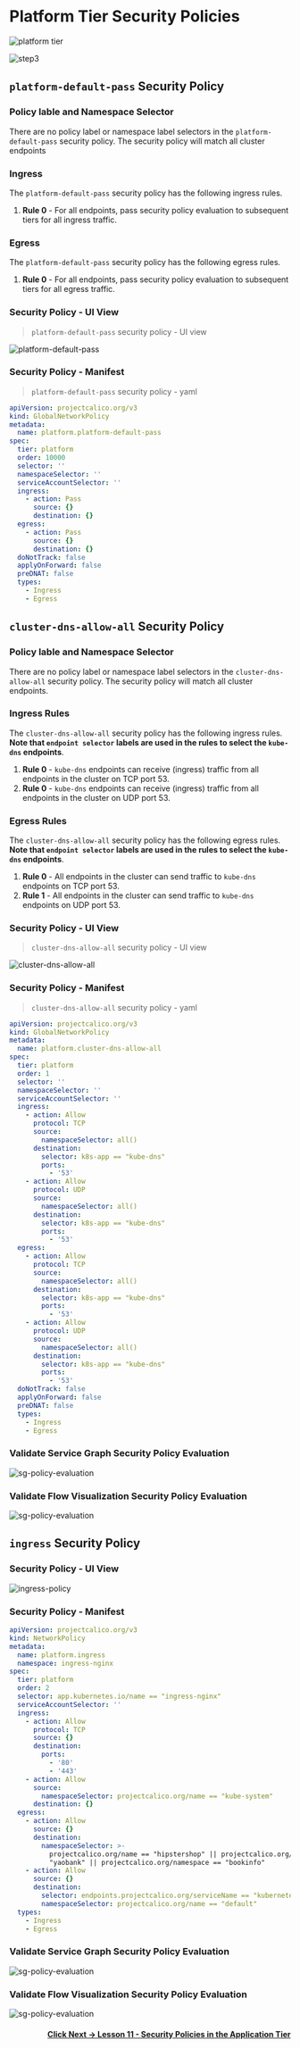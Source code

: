 # Platform Tier Security Policies

![platform tier](images/quickstart-self-service-platform-tier.png)

![step3](images/step3.png)

## `platform-default-pass` Security Policy

### Policy lable and Namespace Selector

There are no policy label or namespace label selectors in the `platform-default-pass` security policy. The security policy will match all cluster endpoints

### Ingress

The `platform-default-pass` security policy has the following ingress rules. 

01. **Rule 0** - For all endpoints, pass security policy evaluation to subsequent tiers for all ingress traffic. 

### Egress

The `platform-default-pass` security policy has the following egress rules. 

01. **Rule 0** - For all endpoints, pass security policy evaluation to subsequent tiers for all egress traffic. 

### Security Policy - UI View
> `platform-default-pass` security policy - UI view

![platform-default-pass](images/platform-default-pass-policy.png)

### Security Policy - Manifest

> `platform-default-pass` security policy - yaml
```yaml
apiVersion: projectcalico.org/v3
kind: GlobalNetworkPolicy
metadata:
  name: platform.platform-default-pass
spec:
  tier: platform
  order: 10000
  selector: ''
  namespaceSelector: ''
  serviceAccountSelector: ''
  ingress:
    - action: Pass
      source: {}
      destination: {}
  egress:
    - action: Pass
      source: {}
      destination: {}
  doNotTrack: false
  applyOnForward: false
  preDNAT: false
  types:
    - Ingress
    - Egress
```

## `cluster-dns-allow-all` Security Policy

### Policy lable and Namespace Selector

There are no policy label or namespace label selectors in the `cluster-dns-allow-all` security policy. The security policy will match all cluster endpoints. 

### Ingress Rules

The `cluster-dns-allow-all` security policy has the following ingress rules. **Note that `endpoint selector` labels are used in the rules to select the `kube-dns` endpoints**. 

01. **Rule 0** - `kube-dns` endpoints can receive (ingress) traffic from all endpoints in the cluster on TCP port 53. 
01. **Rule 0** - `kube-dns` endpoints can receive (ingress) traffic from all endpoints in the cluster on UDP port 53. 

### Egress Rules

The `cluster-dns-allow-all` security policy has the following egress rules. **Note that `endpoint selector` labels are used in the rules to select the `kube-dns` endpoints**. 

01. **Rule 0** - All endpoints in the cluster can send traffic to `kube-dns` endpoints on TCP port 53.
02. **Rule 1** - All endpoints in the cluster can send traffic to `kube-dns` endpoints on UDP port 53.

### Security Policy - UI View

> `cluster-dns-allow-all` security policy - UI view

![cluster-dns-allow-all](images/quickstart-self-service-cluster-dns-allow-all.png)


### Security Policy - Manifest

> `cluster-dns-allow-all` security policy - yaml

```yaml
apiVersion: projectcalico.org/v3
kind: GlobalNetworkPolicy
metadata:
  name: platform.cluster-dns-allow-all
spec:
  tier: platform
  order: 1
  selector: ''
  namespaceSelector: ''
  serviceAccountSelector: ''
  ingress:
    - action: Allow
      protocol: TCP
      source:
        namespaceSelector: all()
      destination:
        selector: k8s-app == "kube-dns"
        ports:
          - '53'
    - action: Allow
      protocol: UDP
      source:
        namespaceSelector: all()
      destination:
        selector: k8s-app == "kube-dns"
        ports:
          - '53'
  egress:
    - action: Allow
      protocol: TCP
      source:
        namespaceSelector: all()
      destination:
        selector: k8s-app == "kube-dns"
        ports:
          - '53'
    - action: Allow
      protocol: UDP
      source:
        namespaceSelector: all()
      destination:
        selector: k8s-app == "kube-dns"
        ports:
          - '53'
  doNotTrack: false
  applyOnForward: false
  preDNAT: false
  types:
    - Ingress
    - Egress
```

### Validate Service Graph Security Policy Evaluation

![sg-policy-evaluation](images/cluster-dns-allow.gif)

### Validate Flow Visualization Security Policy Evaluation

![sg-policy-evaluation](images/fv-cluster-dns-allow.gif)



## `ingress` Security Policy

### Security Policy - UI View

![ingress-policy](images/ingress-policy.png)


### Security Policy - Manifest

```yaml
apiVersion: projectcalico.org/v3
kind: NetworkPolicy
metadata:
  name: platform.ingress
  namespace: ingress-nginx
spec:
  tier: platform
  order: 2
  selector: app.kubernetes.io/name == "ingress-nginx"
  serviceAccountSelector: ''
  ingress:
    - action: Allow
      protocol: TCP
      source: {}
      destination:
        ports:
          - '80'
          - '443'
    - action: Allow
      source:
        namespaceSelector: projectcalico.org/name == "kube-system"
      destination: {}
  egress:
    - action: Allow
      source: {}
      destination:
        namespaceSelector: >-
          projectcalico.org/name == "hipstershop" || projectcalico.org/name ==
          "yaobank" || projectcalico.org/namespace == "bookinfo"
    - action: Allow
      source: {}
      destination:
        selector: endpoints.projectcalico.org/serviceName == "kubernetes"
        namespaceSelector: projectcalico.org/name == "default"
  types:
    - Ingress
    - Egress
```

### Validate Service Graph Security Policy Evaluation

![sg-policy-evaluation](images/ingress.gif)

### Validate Flow Visualization Security Policy Evaluation

![sg-policy-evaluation](images/fv-ingress.gif)

#### <div align="right">  [Click Next -> Lesson 11 - Security Policies in the Application Tier](https://github.com/tigera-cs/quickstart-self-service/blob/main/modules/security-policies-in-application-tier.md) </div>